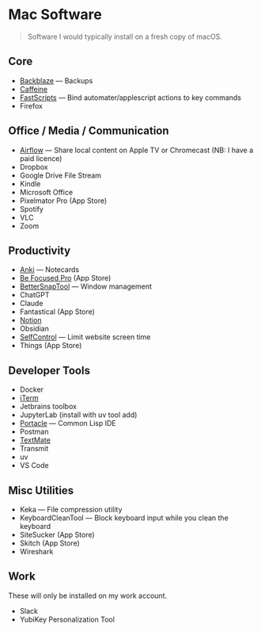 # Mac Software

> Software I would typically install on a fresh copy of macOS.

## Core
* [Backblaze](https://www.backblaze.com/computer-backup/docs/install-the-backup-client-mac) — Backups
* [Caffeine](https://www.intelliscapesolutions.com/apps/caffeine)
* [FastScripts](https://red-sweater.com/fastscripts/) — Bind automater/applescript actions to key commands
* Firefox

## Office / Media / Communication
* [Airflow](https://airflow.app/) — Share local content on Apple TV or Chromecast (NB: I have a paid licence)
* Dropbox
* Google Drive File Stream
* Kindle
* Microsoft Office
* Pixelmator Pro (App Store)
* Spotify
* VLC
* Zoom

## Productivity
* [Anki](https://apps.ankiweb.net/) — Notecards
* [Be Focused Pro](https://apps.apple.com/us/app/be-focused-pro-focus-timer/id961632517) (App Store)
* [BetterSnapTool](https://folivora.ai/bettersnaptool) — Window management
* ChatGPT
* Claude
* Fantastical (App Store)
* [Notion](https://www.notion.com/)
* Obsidian
* [SelfControl](https://selfcontrolapp.com/) — Limit website screen time
* Things (App Store)

## Developer Tools
* Docker
* [iTerm](https://www.iterm2.com/)
* Jetbrains toolbox
* JupyterLab (install with uv tool add)
* [Portacle](https://portacle.github.io/) — Common Lisp IDE
* Postman
* [TextMate](https://macromates.com/)
* Transmit
* uv
* VS Code

## Misc Utilities
* Keka — File compression utility
* KeyboardCleanTool — Block keyboard input while you clean the keyboard
* SiteSucker (App Store)
* Skitch (App Store)
* Wireshark

## Work
These will only be installed on my work account.
* Slack
* YubiKey Personalization Tool
